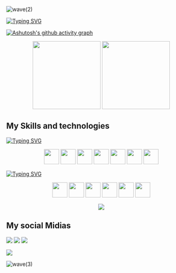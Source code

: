 ![wave(2)](https://user-images.githubusercontent.com/111823489/221068685-4fbb5972-726f-4a6e-b22e-731a74c9064f.svg)

<a href="https://git.io/typing-svg"><img src="https://readme-typing-svg.herokuapp.com?font=Assistant&size=32&duration=4500&pause=1000&color=0CF7A9&center=true&vCenter=true&width=1000&height=100&lines=Hello%2C+my+name+is+Luiz+Lobo+%3A);I+am+a+Software+Wizard;Be+welcome+to+my+Github+" alt="Typing SVG" /></a>

[![Ashutosh's github activity graph](https://github-readme-activity-graph.cyclic.app/graph?username=Lui-lobo&bg_color=e6fffe&color=7d019c&line=0bdd59&point=ffffff&area=true&hide_border=true)](https://github.com/ashutosh00710/github-readme-activity-graph)

<div align=center>
     <img height="180em" src="https://github-readme-stats.vercel.app/api?username=Lui-lobo&count_private=true&show_icons=true&theme=dracula&bg_color=0d1117" style="width="100%" ">
     <img height="180em" src="https://github-readme-stats.vercel.app/api/top-langs/?username=Lui-lobo&layout=compact&count_private=true&show_icons=true&theme=dracula&bg_color=0d1117" style="width="100%" ">
</div>

<h2>My Skills and technologies</h2>

<a href="https://git.io/typing-svg"><img src="https://readme-typing-svg.herokuapp.com?font=Assistant&size=32&pause=2000&color=0CF7A9&center=true&vCenter=true&width=1000&height=35&lines=Front-End" alt="Typing SVG" /></a>

<div align=center>     
     <img width="40px" src="https://cdn.jsdelivr.net/gh/devicons/devicon/icons/angularjs/angularjs-plain.svg" />
     <img width="40px" src="https://cdn.jsdelivr.net/gh/devicons/devicon/icons/react/react-original.svg" />
     <img width="40px" src="https://cdn.jsdelivr.net/gh/devicons/devicon/icons/html5/html5-original.svg" />   
     <img width="40px" src="https://cdn.jsdelivr.net/gh/devicons/devicon/icons/css3/css3-original.svg" />
     <img width="40px" src="https://cdn.jsdelivr.net/gh/devicons/devicon/icons/javascript/javascript-original.svg" />
     <img width="40px" src="https://cdn.jsdelivr.net/gh/devicons/devicon/icons/typescript/typescript-original.svg" />
     <img width="40px" src="https://cdn.jsdelivr.net/gh/devicons/devicon/icons/bootstrap/bootstrap-original.svg" />
</div>

<a href="https://git.io/typing-svg"><img src="https://readme-typing-svg.herokuapp.com?font=Assistant&size=32&pause=2000&color=0CF7A9&center=true&vCenter=true&width=1000&height=35&lines=Back-End" alt="Typing SVG" /></a>

<div align=center>  
       <img width="40px" src="https://cdn.jsdelivr.net/gh/devicons/devicon/icons/python/python-plain.svg" />
       <img width="40px" src="https://cdn.jsdelivr.net/gh/devicons/devicon/icons/nodejs/nodejs-original-wordmark.svg" />
       <img width="40px" src="https://cdn.jsdelivr.net/gh/devicons/devicon/icons/express/express-original-wordmark.svg" />
       <img width="40px" src="https://cdn.jsdelivr.net/gh/devicons/devicon/icons/csharp/csharp-original.svg" />
       <img width="40px" src="https://cdn.jsdelivr.net/gh/devicons/devicon/icons/adonisjs/adonisjs-original.svg" />
       <img width="40px" src="https://cdn.jsdelivr.net/gh/devicons/devicon/icons/mysql/mysql-original-wordmark.svg" />
</div>


<p align="center"><img src="https://github-profile-trophy.vercel.app/?username=Lui-lobo&theme=dracula&column=3&margin-w=15&margin-h=20&no-bg=true"/></p>

<h2>My social Midias</h2>

<div>
     <a><img src="https://img.shields.io/badge/Gmail-D14836?style=for-the-badge&logo=gmail&logoColor=white"></a>
     <a><img src="https://img.shields.io/badge/GitHub-100000?style=for-the-badge&logo=github&logoColor=white"></a>
     <a><img src="https://img.shields.io/badge/LinkedIn-0077B5?style=for-the-badge&logo=linkedin&logoColor=white"></a>
</div>

![](https://komarev.com/ghpvc/?username=Luiz-lobo&style=for-the-badge)


![wave(3)](https://user-images.githubusercontent.com/111823489/221185527-690832e8-67cc-4968-a3a1-0549fb635396.svg)




